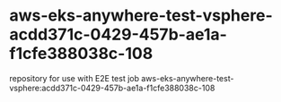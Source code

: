 # aws-eks-anywhere-test-vsphere-acdd371c-0429-457b-ae1a-f1cfe388038c-108
repository for use with E2E test job aws-eks-anywhere-test-vsphere:acdd371c-0429-457b-ae1a-f1cfe388038c-108
